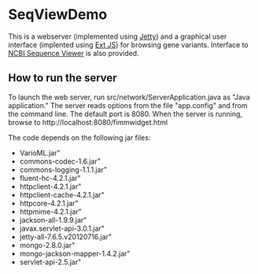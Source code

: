 SeqViewDemo
===========

This is a webserver (implemented using [Jetty](http://www.eclipse.org/jetty/))
and a graphical user interface (implented using [Ext JS](http://www.sencha.com/products/extjs/))
for browsing gene variants. Interface to [NCBI Sequence Viewer](http://www.ncbi.nlm.nih.gov/projects/sviewer/)
is also provided.

How to run the server
---------------------

To launch the web server, run src/network/ServerApplication.java as "Java application." 
The server reads options from the file "app.config" and from the command line. The default 
port is 8080. When the server is running, browse to 
  http://localhost:8080/fimmwidget.html

The code depends on the following jar files:
  * VarioML.jar"
  * commons-codec-1.6.jar"
  * commons-logging-1.1.1.jar"
  * fluent-hc-4.2.1.jar"
  * httpclient-4.2.1.jar"
  * httpclient-cache-4.2.1.jar"
  * httpcore-4.2.1.jar"
  * httpmime-4.2.1.jar"
  * jackson-all-1.9.9.jar"
  * javax.servlet-api-3.0.1.jar"
  * jetty-all-7.6.5.v20120716.jar"
  * mongo-2.8.0.jar"
  * mongo-jackson-mapper-1.4.2.jar"
  * servlet-api-2.5.jar"

